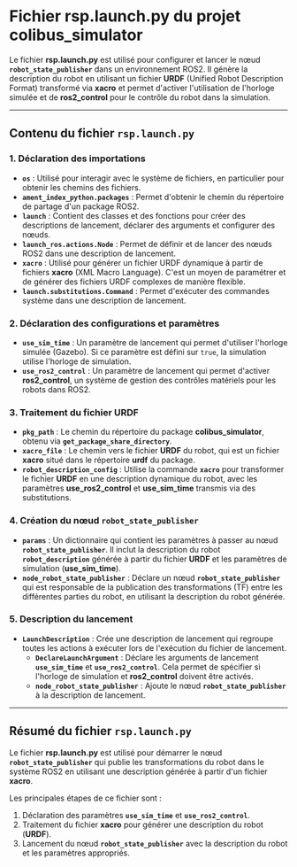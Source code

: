 # Fichier **rsp.launch.py** du projet **colibus_simulator**

Le fichier **rsp.launch.py** est utilisé pour configurer et lancer le nœud **`robot_state_publisher`** dans un environnement ROS2. Il génère la description du robot en utilisant un fichier **URDF** (Unified Robot Description Format) transformé via **xacro** et permet d'activer l'utilisation de l'horloge simulée et de **ros2_control** pour le contrôle du robot dans la simulation.

---

## **Contenu du fichier `rsp.launch.py`**

### **1. Déclaration des importations**
- **`os`** : Utilisé pour interagir avec le système de fichiers, en particulier pour obtenir les chemins des fichiers.
- **`ament_index_python.packages`** : Permet d'obtenir le chemin du répertoire de partage d'un package ROS2.
- **`launch`** : Contient des classes et des fonctions pour créer des descriptions de lancement, déclarer des arguments et configurer des nœuds.
- **`launch_ros.actions.Node`** : Permet de définir et de lancer des nœuds ROS2 dans une description de lancement.
- **`xacro`** : Utilisé pour générer un fichier URDF dynamique à partir de fichiers **xacro** (XML Macro Language). C'est un moyen de paramétrer et de générer des fichiers URDF complexes de manière flexible.
- **`launch.substitutions.Command`** : Permet d'exécuter des commandes système dans une description de lancement.

### **2. Déclaration des configurations et paramètres**
- **`use_sim_time`** : Un paramètre de lancement qui permet d'utiliser l'horloge simulée (Gazebo). Si ce paramètre est défini sur `true`, la simulation utilise l'horloge de simulation.
- **`use_ros2_control`** : Un paramètre de lancement qui permet d'activer **ros2_control**, un système de gestion des contrôles matériels pour les robots dans ROS2.

### **3. Traitement du fichier URDF**
- **`pkg_path`** : Le chemin du répertoire du package **colibus_simulator**, obtenu via **`get_package_share_directory`**.
- **`xacro_file`** : Le chemin vers le fichier **URDF** du robot, qui est un fichier **xacro** situé dans le répertoire **urdf** du package.
- **`robot_description_config`** : Utilise la commande **`xacro`** pour transformer le fichier **URDF** en une description dynamique du robot, avec les paramètres **use_ros2_control** et **use_sim_time** transmis via des substitutions.

### **4. Création du nœud `robot_state_publisher`**
- **`params`** : Un dictionnaire qui contient les paramètres à passer au nœud **`robot_state_publisher`**. Il inclut la description du robot **`robot_description`** générée à partir du fichier **URDF** et les paramètres de simulation (**use_sim_time**).
- **`node_robot_state_publisher`** : Déclare un nœud **`robot_state_publisher`** qui est responsable de la publication des transformations (TF) entre les différentes parties du robot, en utilisant la description du robot générée.

### **5. Description du lancement**
- **`LaunchDescription`** : Crée une description de lancement qui regroupe toutes les actions à exécuter lors de l'exécution du fichier de lancement.
  - **`DeclareLaunchArgument`** : Déclare les arguments de lancement **`use_sim_time`** et **`use_ros2_control`**. Cela permet de spécifier si l'horloge de simulation et **ros2_control** doivent être activés.
  - **`node_robot_state_publisher`** : Ajoute le nœud **`robot_state_publisher`** à la description de lancement.

---

## **Résumé du fichier `rsp.launch.py`**

Le fichier **rsp.launch.py** est utilisé pour démarrer le nœud **`robot_state_publisher`** qui publie les transformations du robot dans le système ROS2 en utilisant une description générée à partir d'un fichier **xacro**.

Les principales étapes de ce fichier sont :
1. Déclaration des paramètres **`use_sim_time`** et **`use_ros2_control`**.
2. Traitement du fichier **xacro** pour générer une description du robot (**URDF**).
3. Lancement du nœud **`robot_state_publisher`** avec la description du robot et les paramètres appropriés.
